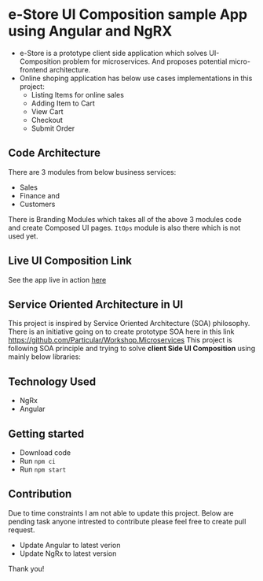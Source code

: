 # e-Store UI Composition sample App using Angular and NgRX

- e-Store is a prototype client side application which solves UI-Composition problem for microservices. And proposes potential micro-frontend architecture.
- Online shoping application has below use cases implementations in this project:
  - Listing Items for online sales
  - Adding Item to Cart
  - View Cart
  - Checkout
  - Submit Order

## Code Architecture

There are 3 modules from below business services:

- Sales
- Finance and
- Customers

There is Branding Modules which takes all of the above 3 modules code and create Composed UI pages.
`ItOps` module is also there which is not used yet.

## Live UI Composition Link

See the app live in action [here](http://www.rupeshtiwari.com/coding-example-estore-angular-ui-composition/)

## Service Oriented Architecture in UI

This project is inspired by Service Oriented Architecture (SOA) philosophy.
There is an initiative going on to create prototype SOA here in this link https://github.com/Particular/Workshop.Microservices
This project is following SOA principle and trying to solve **client Side UI Composition** using mainly below libraries:

## Technology Used

- NgRx
- Angular

## Getting started

- Download code
- Run `npm ci`
- Run `npm start`

## Contribution

Due to time constraints I am not able to update this project. Below are pending task anyone intrested to contribute please feel free to create pull request.

- Update Angular to latest verion
- Update NgRx to latest version

Thank you!
